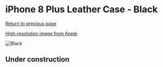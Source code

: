 # iPhone 8 Plus Leather Case - Black

[Return to previous page](/iphone_7)

[High-resolution image from Apple](https://store.storeimages.cdn-apple.com/8756/as-images.apple.com/is/MQHM2?wid=4500&hei=4500&fmt=png)

<div style="width: 512px"><img src="/almost_uncompressed/MQHM2.webp" alt="Black"></div>

## Under construction
